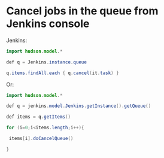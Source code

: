 # Cancel jobs in the queue from Jenkins console

Jenkins:
```java
import hudson.model.*

def q = Jenkins.instance.queue

q.items.findAll.each { q.cancel(it.task) }
```

Or:

```java
import hudson.model.*

def q = jenkins.model.Jenkins.getInstance().getQueue()

def items = q.getItems()

for (i=0;i<items.length;i++){

 items[i].doCancelQueue()

}
```
